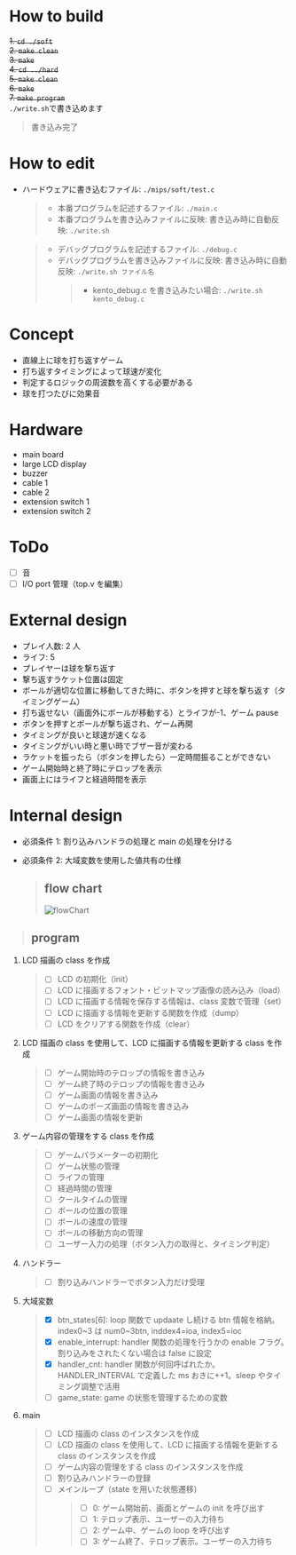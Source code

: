 # How to build

~~1. `cd ./soft`~~  
~~2. `make clean`~~  
~~3. `make`~~  
~~4. `cd ../hard`~~  
~~5. `make clean`~~  
~~6. `make`~~  
~~7. `make program`~~  
 `./write.sh`で書き込めます

> 書き込み完了

# How to edit

- ハードウェアに書き込むファイル: `./mips/soft/test.c`

  > - 本番プログラムを記述するファイル: `./main.c`
  > - 本番プログラムを書き込みファイルに反映: 書き込み時に自動反映: `./write.sh`

  > - デバッグプログラムを記述するファイル: `./debug.c`
  > - デバッグプログラムを書き込みファイルに反映: 書き込み時に自動反映: `./write.sh ファイル名`
  >   > - kento_debug.c を書き込みたい場合: `./write.sh kento_debug.c`

# Concept

- 直線上に球を打ち返すゲーム
- 打ち返すタイミングによって球速が変化
- 判定するロジックの周波数を高くする必要がある
- 球を打つたびに効果音

# Hardware

- main board
- large LCD display
- buzzer
- cable 1
- cable 2
- extension switch 1
- extension switch 2

# ToDo

- [ ] 音
- [ ] I/O port 管理（top.v を編集）

# External design

- プレイ人数: 2 人
- ライフ: 5
- プレイヤーは球を撃ち返す
- 撃ち返すラケット位置は固定
- ボールが適切な位置に移動してきた時に、ボタンを押すと球を撃ち返す（タイミングゲーム）
- 打ち返せない（画面外にボールが移動する）とライフが-1、ゲーム pause
- ボタンを押すとボールが撃ち返され、ゲーム再開
- タイミングが良いと球速が速くなる
- タイミングがいい時と悪い時でブザー音が変わる
- ラケットを振ったら（ボタンを押したら）一定時間振ることができない
- ゲーム開始時と終了時にテロップを表示
- 画面上にはライフと経過時間を表示

# Internal design

- 必須条件 1: 割り込みハンドラの処理と main の処理を分ける
- 必須条件 2: 大域変数を使用した値共有の仕様

  > ## flow chart
  >
  > ![flowChart](https://github.com/kento2247/mp_exp/assets/42343541/de40fb11-6ef6-4150-869f-655e7db88568)

> ## program

1. LCD 描画の class を作成
   > - [ ] LCD の初期化（init）
   > - [ ] LCD に描画するフォント・ビットマップ画像の読み込み（load）
   > - [ ] LCD に描画する情報を保存する情報は、class 変数で管理（set）
   > - [ ] LCD に描画する情報を更新する関数を作成（dump）
   > - [ ] LCD をクリアする関数を作成（clear）
2. LCD 描画の class を使用して、LCD に描画する情報を更新する class を作成
   > - [ ] ゲーム開始時のテロップの情報を書き込み
   > - [ ] ゲーム終了時のテロップの情報を書き込み
   > - [ ] ゲーム画面の情報を書き込み
   > - [ ] ゲームのポーズ画面の情報を書き込み
   > - [ ] ゲーム画面の情報を更新
3. ゲーム内容の管理をする class を作成
   > - [ ] ゲームパラメーターの初期化
   > - [ ] ゲーム状態の管理
   > - [ ] ライフの管理
   > - [ ] 経過時間の管理
   > - [ ] クールタイムの管理
   > - [ ] ボールの位置の管理
   > - [ ] ボールの速度の管理
   > - [ ] ボールの移動方向の管理
   > - [ ] ユーザー入力の処理（ボタン入力の取得と、タイミング判定）
4. ハンドラー
   > - [ ] 割り込みハンドラーでボタン入力だけ受理
5. 大域変数
   > - [x] btn_states[6]: loop 関数で updaate し続ける btn 情報を格納。index0~3 は num0~3btn, inddex4=ioa, index5=ioc
   > - [x] enable_interrupt: handler 関数の処理を行うかの enable フラグ。割り込みをされたくない場合は false に設定
   > - [x] handler_cnt: handler 関数が何回呼ばれたか。HANDLER_INTERVAL で定義した ms おきに++1。sleep やタイミング調整で活用
   > - [ ] game_state: game の状態を管理するための変数
6. main
   > - [ ] LCD 描画の class のインスタンスを作成
   > - [ ] LCD 描画の class を使用して、LCD に描画する情報を更新する class のインスタンスを作成
   > - [ ] ゲーム内容の管理をする class のインスタンスを作成
   > - [ ] 割り込みハンドラーの登録
   > - [ ] メインループ（state を用いた状態遷移）
   >   > - [ ] 0: ゲーム開始前、画面とゲームの init を呼び出す
   >   > - [ ] 1: テロップ表示、ユーザーの入力待ち
   >   > - [ ] 2: ゲーム中、ゲームの loop を呼び出す
   >   > - [ ] 3: ゲーム終了、テロップ表示。ユーザーの入力待ち
